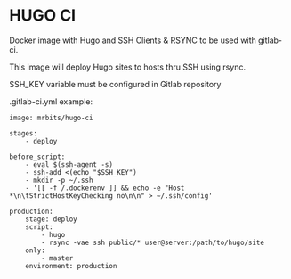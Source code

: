 HUGO CI
=======

Docker image with Hugo and SSH Clients & RSYNC to be used with gitlab-ci.

This image will deploy Hugo sites to hosts thru SSH using rsync.

SSH_KEY variable must be configured in Gitlab repository

.gitlab-ci.yml example:

```
image: mrbits/hugo-ci

stages:
    - deploy

before_script:
    - eval $(ssh-agent -s)
    - ssh-add <(echo "$SSH_KEY")
    - mkdir -p ~/.ssh
    - '[[ -f /.dockerenv ]] && echo -e "Host *\n\tStrictHostKeyChecking no\n\n" > ~/.ssh/config'

production:
    stage: deploy
    script:
        - hugo
        - rsync -vae ssh public/* user@server:/path/to/hugo/site
    only:
        - master
    environment: production

```
